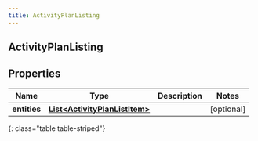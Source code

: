 ```yaml
---
title: ActivityPlanListing
---
```

## ActivityPlanListing


## Properties

| Name | Type | Description | Notes |
| ------------ | ------------- | ------------- | ------------- |
| **entities** | <!----><!---->[**List&lt;ActivityPlanListItem&gt;**](ActivityPlanListItem.html)<!----> |  |  [optional] |
{: class="table table-striped"}



